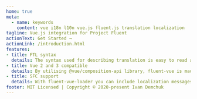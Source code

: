 ```yaml
---
home: true
meta:
  - name: keywords
    content: vue i18n l10n vue.js fluent.js translation localization
tagline: Vue.js integration for Project Fluent
actionText: Get Started →
actionLink: /introduction.html
features:
- title: FTL syntax
  details: The syntax used for describing translation is easy to read and understand. At the same time it allows to represent complex concepts from natural languages.
- title: Vue 2 and 3 compatible
  details: By utilising @vue/composition-api library, fluent-vue is made compatible both with Vue version 2 and version 3.
- title: SFC support
  details: With fluent-vue-loader you can include localization messages with rest of your single file component code.
footer: MIT Licensed | Copyright © 2020-present Ivan Demchuk
---
```

